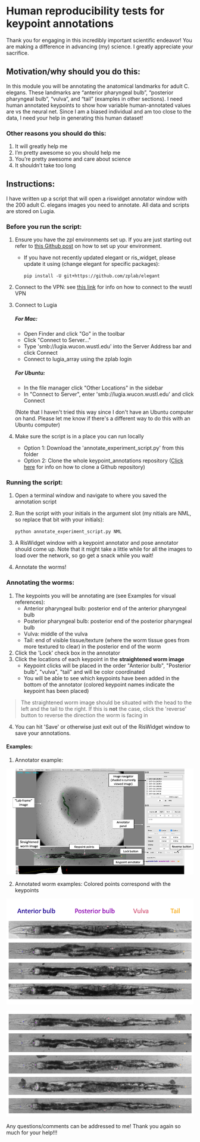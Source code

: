 # Human reproducibility tests for keypoint annotations

Thank you for engaging in this incredibly important scientific endeavor! You are making a difference in advancing (my) science. I greatly appreciate your sacrifice.

## Motivation/why should you do this:

In this module you will be annotating the anatomical landmarks for adult C. elegans. These landmarks are “anterior pharyngeal bulb”, “posterior pharyngeal bulb”, “vulva”, and “tail” (examples in other sections). I need human annotated keypoints to show how variable human-annotated values are vs the neural net. Since I am a biased individual and am too close to the data, I need your help in generating this human dataset! 

###  Other reasons you should do this:
  1.	It will greatly help me
  2.	I’m pretty awesome so you should help me
  3.	You’re pretty awesome and care about science
  4.	It shouldn’t take too long

## Instructions:
I have written up a script that will open a riswidget annotator window with the 200 adult C. elegans images you need to annotate. All data and scripts are stored on Lugia.

###  Before you run the script:
1.	Ensure you have the zpl environments set up. If you are just starting out refer to [this Github post](https://github.com/zplab/protocols/blob/master/computer%20protocols/zplab%20Python%20Environment.md) on how to set up your environment.
    * If you have not recently updated elegant or ris_widget, please update it using (change elegant for specific packages): 
    
       ```pip install -U git+https://github.com/zplab/elegant```
2.	Connect to the VPN: see [this link](https://it.wustl.edu/items/connect/) for info on how to connect to the wustl VPN
3.  Connect to Lugia
    ##### For Mac:
    * Open Finder and click "Go" in the toolbar
    * Click "Connect to Server..."
    * Type 'smb://lugia.wucon.wustl.edu' into the Server Address bar and click Connect
    * Connect to lugia_array using the zplab login
    ##### For Ubuntu:
    * In the file manager click "Other Locations" in the sidebar
    * In "Connect to Server", enter 'smb://lugia.wucon.wustl.edu' and click Connect
    
    (Note that I haven't tried this way since I don't have an Ubuntu computer on hand. Please let me know if there's a different way to do this with an Ubuntu computer)
4.  Make sure the script is in a place you can run locally
    * Option 1: Download the 'annotate_experiment_script.py' from this folder
    * Option 2: Clone the whole keypoint_annotations repository ([Click here](https://docs.github.com/en/enterprise/2.13/user/articles/cloning-a-repository) for info on how to clone a Github repository)
    
### Running the script:
1.  Open a terminal window and navigate to where you saved the annotation script
2.  Run the script with your initials in the argument slot (my nitials are NML, so replace that bit with your initials):
    
    ```python annotate_experiment_script.py NML```
3.  A RisWidget window with a keypoint annotator and pose annotator should come up. Note that it might take a little while for all the images to load over the network, so go get a snack while you wait!
4.  Annotate the worms!
### Annotating the worms:
1.  The keypoints you will be annotating are (see Examples for visual references):
    * Anterior pharyngeal bulb: posterior end of the anterior pharyngeal bulb 
    * Posterior pharyngeal bulb: posterior end of the posterior pharyngeal bulb
    * Vulva: middle of the vulva 
    * Tail: end of visible tissue/texture (where the worm tissue goes from more textured to clear) in the posterior end of the worm
2.  Click the 'Lock' check box in the annotator
3.  Click the locations of each keypoint in the **straightened worm image**
    * Keypoint clicks will be placed in the order "Anterior bulb", "Posterior bulb", "vulva", "tail" and will be color coordinated
    * You will be able to see which keypoints have been added in the bottom of the annotator (colored keypoint names indicate the keypoint has been placed)

> The straightened worm image should be situated with the head to the left and the tail to the right. If this is **not** the case, click the 'reverse' button to reverse the direction the worm is facing in

4. You can hit 'Save' or otherwise just exit out of the RisWidget window to save your annotations. 
    
#### Examples:
1.  Annotator example:

![Annotator Example](https://github.com/zplab-dev/keypoint_annotation/blob/master/keypoint_annotation/reproducibility/Examples/annotator_ex.png)

2.  Annotated worm examples: Colored points correspond with the keypoints

![Annotated Worm Examples: Color points correspond with the keypoints.](https://github.com/zplab-dev/keypoint_annotation/blob/master/keypoint_annotation/reproducibility/Examples/examples_legend.png)

![Additional Annotated worm examples](https://github.com/zplab-dev/keypoint_annotation/blob/master/keypoint_annotation/reproducibility/Examples/examples1.png)

Any questions/comments can be addressed to me!
Thank you again so much for your help!!!

